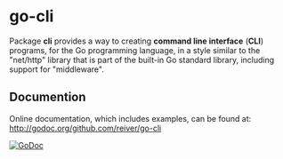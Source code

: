 # go-cli

Package **cli** provides a way to creating **command line interface** (**CLI**) programs, for the Go programming language, in a style similar to the "net/http" library that is part of the built-in Go standard library, including support for "middleware".

## Documention

Online documentation, which includes examples, can be found at: http://godoc.org/github.com/reiver/go-cli

[![GoDoc](https://godoc.org/github.com/reiver/go-cli?status.svg)](https://godoc.org/github.com/reiver/go-cli)
